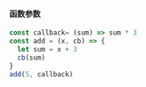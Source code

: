#### 函数参数
```js
const callback= (sum) => sum * 3
const add = (x, cb) => {
  let sum = x + 3
  cb(sum)
}
add(5, callback)
```
